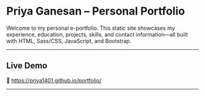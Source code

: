 # Priya Ganesan – Personal Portfolio

Welcome to my personal e-portfolio. This static site showcases my experience, education, 
projects, skills, and contact information—all built with HTML, Sass/CSS, JavaScript, and Bootstrap.

---

## Live Demo

🔗 https://priya1401.github.io/portfolio/

---